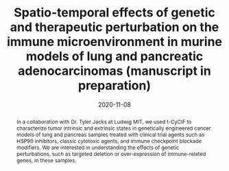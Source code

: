 ---
title: Spatio-temporal effects of genetic and therapeutic perturbation on the immune microenvironment in murine models of lung and pancreatic adenocarcinomas (manuscript in preparation)

abstract: In a collaboration with Dr. Tyler Jacks at Ludwig MIT, we used t-CyCIF to characterize tumor intrinsic and extrinsic states in genetically engineered cancer models of lung and pancreas samples treated with clinical trial agents such as HSP90 inhibitors, classic cytotoxic agents, and immune checkpoint blockade modifiers. We are interested in understanding the effects of genetic perturbations, such as targeted deletion or over-expression of immune-related genes, in these samples.  

images: 
  - path: datasets/tour-melanoma-dataset.jpg
    caption_heading: This is an image caption heading
    caption_body: This is some body copy for the caption

date: 2020-11-08

related_links:
---